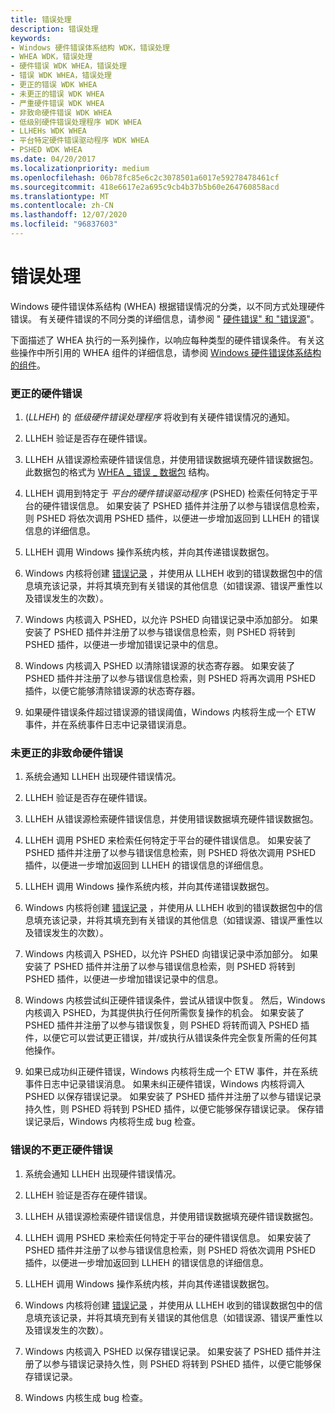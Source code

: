```yaml
---
title: 错误处理
description: 错误处理
keywords:
- Windows 硬件错误体系结构 WDK，错误处理
- WHEA WDK，错误处理
- 硬件错误 WDK WHEA，错误处理
- 错误 WDK WHEA，错误处理
- 更正的错误 WDK WHEA
- 未更正的错误 WDK WHEA
- 严重硬件错误 WDK WHEA
- 非致命硬件错误 WDK WHEA
- 低级别硬件错误处理程序 WDK WHEA
- LLHEHs WDK WHEA
- 平台特定硬件错误驱动程序 WDK WHEA
- PSHED WDK WHEA
ms.date: 04/20/2017
ms.localizationpriority: medium
ms.openlocfilehash: 06b78fc85e6c2c3078501a6017e59278478461cf
ms.sourcegitcommit: 418e6617e2a695c9cb4b37b5b60e264760858acd
ms.translationtype: MT
ms.contentlocale: zh-CN
ms.lasthandoff: 12/07/2020
ms.locfileid: "96837603"
---
```

# <a name="error-processing"></a>错误处理


Windows 硬件错误体系结构 (WHEA) 根据错误情况的分类，以不同方式处理硬件错误。 有关硬件错误的不同分类的详细信息，请参阅 " [硬件错误" 和 "错误源](hardware-errors-and-error-sources.md)"。

下面描述了 WHEA 执行的一系列操作，以响应每种类型的硬件错误条件。 有关这些操作中所引用的 WHEA 组件的详细信息，请参阅 [Windows 硬件错误体系结构的组件](components-of-the-windows-hardware-error-architecture.md)。

### <a name="corrected-hardware-error"></a>**更正的硬件错误**

1.   (*LLHEH*) 的 *低级硬件错误处理程序* 将收到有关硬件错误情况的通知。

2.  LLHEH 验证是否存在硬件错误。

3.  LLHEH 从错误源检索硬件错误信息，并使用错误数据填充硬件错误数据包。 此数据包的格式为 [WHEA \_ 错误 \_ 数据包](/previous-versions/windows/hardware/drivers/ff560465(v=vs.85)) 结构。

4.  LLHEH 调用到特定于 *平台的硬件错误驱动程序* (PSHED) 检索任何特定于平台的硬件错误信息。 如果安装了 PSHED 插件并注册了以参与错误信息检索，则 PSHED 将依次调用 PSHED 插件，以便进一步增加返回到 LLHEH 的错误信息的详细信息。

5.  LLHEH 调用 Windows 操作系统内核，并向其传递错误数据包。

6.  Windows 内核将创建 [错误记录](error-records.md) ，并使用从 LLHEH 收到的错误数据包中的信息填充该记录，并将其填充到有关错误的其他信息（如错误源、错误严重性以及错误发生的次数）。

7.  Windows 内核调入 PSHED，以允许 PSHED 向错误记录中添加部分。 如果安装了 PSHED 插件并注册了以参与错误信息检索，则 PSHED 将转到 PSHED 插件，以便进一步增加错误记录中的信息。

8.  Windows 内核调入 PSHED 以清除错误源的状态寄存器。 如果安装了 PSHED 插件并注册了以参与错误信息检索，则 PSHED 将再次调用 PSHED 插件，以便它能够清除错误源的状态寄存器。

9.  如果硬件错误条件超过错误源的错误阈值，Windows 内核将生成一个 ETW 事件，并在系统事件日志中记录错误消息。

### <a name="nonfatal-uncorrected-hardware-error"></a>**未更正的非致命硬件错误**

1.  系统会通知 LLHEH 出现硬件错误情况。

2.  LLHEH 验证是否存在硬件错误。

3.  LLHEH 从错误源检索硬件错误信息，并使用错误数据填充硬件错误数据包。

4.  LLHEH 调用 PSHED 来检索任何特定于平台的硬件错误信息。 如果安装了 PSHED 插件并注册了以参与错误信息检索，则 PSHED 将依次调用 PSHED 插件，以便进一步增加返回到 LLHEH 的错误信息的详细信息。

5.  LLHEH 调用 Windows 操作系统内核，并向其传递错误数据包。

6.  Windows 内核将创建 [错误记录](error-records.md) ，并使用从 LLHEH 收到的错误数据包中的信息填充该记录，并将其填充到有关错误的其他信息（如错误源、错误严重性以及错误发生的次数）。

7.  Windows 内核调入 PSHED，以允许 PSHED 向错误记录中添加部分。 如果安装了 PSHED 插件并注册了以参与错误信息检索，则 PSHED 将转到 PSHED 插件，以便进一步增加错误记录中的信息。

8.  Windows 内核尝试纠正硬件错误条件，尝试从错误中恢复。 然后，Windows 内核调入 PSHED，为其提供执行任何所需恢复操作的机会。 如果安装了 PSHED 插件并注册了以参与错误恢复，则 PSHED 将转而调入 PSHED 插件，以便它可以尝试更正错误，并/或执行从错误条件完全恢复所需的任何其他操作。

9.  如果已成功纠正硬件错误，Windows 内核将生成一个 ETW 事件，并在系统事件日志中记录错误消息。 如果未纠正硬件错误，Windows 内核将调入 PSHED 以保存错误记录。 如果安装了 PSHED 插件并注册了以参与错误记录持久性，则 PSHED 将转到 PSHED 插件，以便它能够保存错误记录。 保存错误记录后，Windows 内核将生成 bug 检查。

### <a name="fatal-uncorrected-hardware-error"></a>**错误的不更正硬件错误**

1.  系统会通知 LLHEH 出现硬件错误情况。

2.  LLHEH 验证是否存在硬件错误。

3.  LLHEH 从错误源检索硬件错误信息，并使用错误数据填充硬件错误数据包。

4.  LLHEH 调用 PSHED 来检索任何特定于平台的硬件错误信息。 如果安装了 PSHED 插件并注册了以参与错误信息检索，则 PSHED 将依次调用 PSHED 插件，以便进一步增加返回到 LLHEH 的错误信息的详细信息。

5.  LLHEH 调用 Windows 操作系统内核，并向其传递错误数据包。

6.  Windows 内核将创建 [错误记录](error-records.md) ，并使用从 LLHEH 收到的错误数据包中的信息填充该记录，并将其填充到有关错误的其他信息（如错误源、错误严重性以及错误发生的次数）。

7.  Windows 内核调入 PSHED 以保存错误记录。 如果安装了 PSHED 插件并注册了以参与错误记录持久性，则 PSHED 将转到 PSHED 插件，以便它能够保存错误记录。

8.  Windows 内核生成 bug 检查。

 

